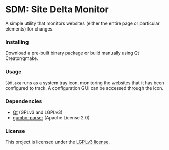 # SDM: Site Delta Monitor

A simple utility that monitors websites (either the entire page or particular elements) for changes.

### Installing

Download a pre-built binary package or build manually using Qt Creator/qmake.

### Usage

`SDM.exe` runs as a system tray icon, monitoring the websites that it has been configured to track. A configuration GUI can be accessed through the icon.

### Dependencies

* [Qt](https://www.qt.io/) (GPLv3 and LGPLv3)
* [gumbo-parser](https://github.com/google/gumbo-parser) (Apache License 2.0)

### License

This project is licensed under the [LGPLv3 license](LICENSE.md).
